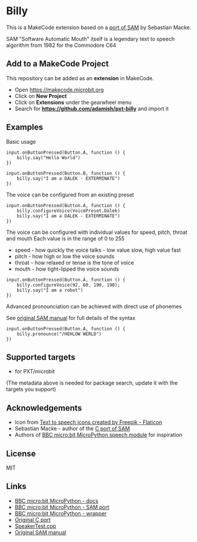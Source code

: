 # Billy

This is a MakeCode extension based on a [port of SAM](https://github.com/s-macke/SAM) by Sebastian Macke. 

SAM "Software Automatic Mouth" itself is a legendary text to speech algorithm from 1982 for the Commodore C64

## Add to a MakeCode Project

This repository can be added as an **extension** in MakeCode.

- Open https://makecode.microbit.org
- Click on **New Project**
- Click on **Extensions** under the gearwheel menu
- Search for **https://github.com/adamish/pxt-billy** and import it

## Examples

Basic usage

```block
input.onButtonPressed(Button.A, function () {
    billy.say("Hello World")
})

input.onButtonPressed(Button.B, function () {
    billy.say("I am a DALEK - EXTERMINATE")
})
```

The voice can be configured from an existing preset

```
input.onButtonPressed(Button.A, function () {
    billy.configureVoice(VoicePreset.Dalek)
    billy.say("I am a DALEK - EXTERMINATE")
})
```

The voice can be configured with individual values for speed, pitch, throat and mouth 
Each value is in the range of 0 to 255

* speed - how quickly the voice talks - low value slow, high value fast
* pitch - how high or low the voice sounds
* throat - how relaxed or tense is the tone of voice
* mouth - how tight-lipped the voice sounds

```
input.onButtonPressed(Button.A, function () {
    billy.configureVoice(92, 60, 190, 190);
    billy.say("I am a robot")
})
```

Advanced pronounciation can be achieved with direct use of phonemes

See [original SAM manual](https://github.com/discordier/sam/blob/master/docs/manual.md) for full details of the syntax 

```block
input.onButtonPressed(Button.A, function () {
    billy.pronounce("/HEHLOW WERLD")
})
```

## Supported targets

* for PXT/microbit

(The metadata above is needed for package search, update it with the targets you support)

## Acknowledgements
* Icon from [Text to speech icons created by Freepik - Flaticon](https://www.flaticon.com/free-icons/text-to-speech)
* Sebastian Macke - author of the [C port of SAM](https://github.com/s-macke/SAM)
* Authors of [BBC micro:bit MicroPython speech module](https://github.com/bbcmicrobit/micropython/tree/master/source/lib/sam) for inspiration

## License 

MIT

## Links

 * [BBC micro:bit MicroPython - docs](https://microbit-micropython.readthedocs.io/en/latest/tutorials/speech.html)
 * [BBC micro:bit MicroPython - SAM port](https://github.com/bbcmicrobit/micropython/tree/master/source/lib/sam)
 * [BBC micro:bit MicroPython - wrapper](https://github.com/bbcmicrobit/micropython/blob/master/source/microbit/modspeech.c)
 * [Original C port](https://github.com/s-macke/SAM)
 * [SpeakerTest.cpp](https://github.com/lancaster-university/microbit-v2-samples/blob/master/source/samples/SpeakerTest.cpp)
 * [Original SAM manual](https://archive.org/details/user_manual_s.a.m.)
 